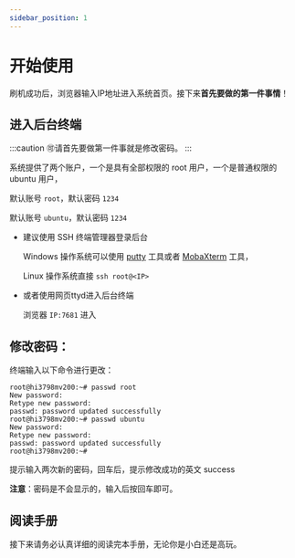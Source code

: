 ```yaml
---
sidebar_position: 1
---
```


# 开始使用

刷机成功后，浏览器输入IP地址进入系统首页。接下来**首先要做的第一件事情**！

## 进入后台终端

:::caution
🉑️请首先要做第一件事就是修改密码。
:::

系统提供了两个账户，一个是具有全部权限的 root 用户，一个是普通权限的 ubuntu 用户，

默认账号 `root`，默认密码 `1234`

默认账号 `ubuntu`，默认密码 `1234`

- 建议使用 SSH 终端管理器登录后台

  Windows 操作系统可以使用 [putty](https://www.chiark.greenend.org.uk/~sgtatham/putty/latest.html) 工具或者 [MobaXterm](https://mobaxterm.mobatek.net/) 工具，

  Linux 操作系统直接 `ssh root@<IP>`

- 或者使用网页ttyd进入后台终端

  浏览器 `IP:7681` 进入

## 修改密码：

终端输入以下命令进行更改：

```console
root@hi3798mv200:~# passwd root
New password:
Retype new password:
passwd: password updated successfully
root@hi3798mv200:~# passwd ubuntu
New password:
Retype new password:
passwd: password updated successfully
root@hi3798mv200:~#
```

提示输入两次新的密码，回车后，提示修改成功的英文 success

**注意**：密码是不会显示的，输入后按回车即可。

## 阅读手册

接下来请务必认真详细的阅读完本手册，无论你是小白还是高玩。
